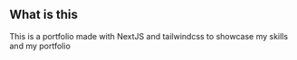 ## What is this
This is a portfolio made with NextJS and tailwindcss to showcase my skills and my portfolio
